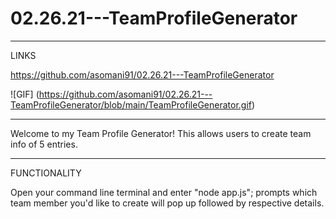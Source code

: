 # 02.26.21---TeamProfileGenerator

-----

LINKS

https://github.com/asomani91/02.26.21---TeamProfileGenerator

![GIF] (https://github.com/asomani91/02.26.21---TeamProfileGenerator/blob/main/TeamProfileGenerator.gif)

-----

Welcome to my Team Profile Generator! This allows users to create team info of 5 entries.

-----

FUNCTIONALITY

Open your command line terminal and enter "node app.js"; prompts which team member you'd like to create will pop up followed by respective details.
